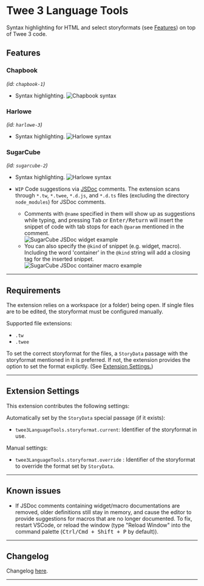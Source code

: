 # Twee 3 Language Tools

Syntax highlighting for HTML and select storyformats (see [Features](#features)) on top of Twee 3 code.

## **Features**

### Chapbook
*(id: `chapbook-1`)*
- Syntax highlighting.
    ![Chapbook syntax](https://imgur.com/0SmpnBT.png)

### Harlowe
*(id: `harlowe-3`)*
- Syntax highlighting.
    ![Harlowe syntax](https://imgur.com/XTWOyHP.png)

### SugarCube
*(id: `sugarcube-2`)*
- Syntax highlighting.
    ![Harlowe syntax](https://imgur.com/9Z94sM4.png)

- `WIP` Code suggestions via [JSDoc](https://jsdoc.app/) comments. The extension scans through `*.tw`, `*.twee`, `*.d.js`, and `*.d.ts` files (excluding the directory `node_modules`) for JSDoc comments.
    - Comments with `@name` specified in them will show up as suggestions while typing, and pressing <kbd>Tab</kbd> or <kbd>Enter/Return</kbd> will insert the snippet of code with tab stops for each `@param` mentioned in the comment.  
    ![SugarCube JSDoc widget example](https://imgur.com/6w0DlY1.gif)
    - You can also specify the `@kind` of snippet (e.g. widget, macro). Including the word 'container' in the `@kind` string will add a closing tag for the inserted snippet.  
    ![SugarCube JSDoc container macro example](https://imgur.com/5cXnqIw.gif)

---

## Requirements

The extension relies on a workspace (or a folder) being open. If single files are to be edited, the storyformat must be configured manually.

Supported file extensions:

- `.tw`
- `.twee`

To set the correct storyformat for the files, a `StoryData` passage with the storyformat mentioned in it is preferred. If not, the extension provides the option to set the format explictly. (See [Extension Settings.](#extension-settings))

---

## Extension Settings

This extension contributes the following settings:

Automatically set by the `StoryData` special passage (if it exists):
- `twee3LanguageTools.storyformat.current`: Identifier of the storyformat in use.

Manual settings:
- `twee3LanguageTools.storyformat.override` : Identifier of the storyformat to override the format set by `StoryData`.

---

## Known issues

- If JSDoc comments containing widget/macro documentations are removed, older definitions still stay in memory, and cause the editor to provide suggestions for macros that are no longer documented. To fix, restart VSCode, or reload the window (type "Reload Window" into the command palette (<kbd>Ctrl/Cmd + Shift + P</kbd> by default)).

---

## Changelog

Changelog [here](CHANGELOG.md).

---